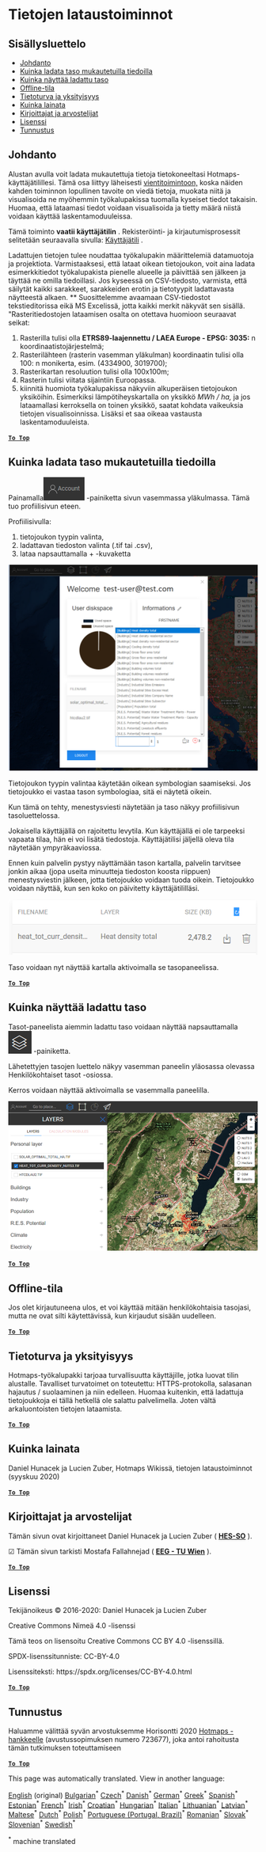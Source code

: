 <h1><a class="anchor" id="data-upload-functionalities" href="#data-upload-functionalities"><i class="fa fa-link"></i></a>Tietojen lataustoiminnot</h1><h2><a class="anchor" id="table-of-contents" href="#table-of-contents"><i class="fa fa-link"></i></a> Sisällysluettelo</h2><ul><li> <a href="#introduction">Johdanto</a></li><li> <a href="#how-to-upload-a-layer-with-custom-data">Kuinka ladata taso mukautetuilla tiedoilla</a></li><li> <a href="#how-to-display-an-uploaded-layer">Kuinka näyttää ladattu taso</a></li><li> <a href="#offline-mode">Offline-tila</a></li><li> <a href="#data-security-and-privacy">Tietoturva ja yksityisyys</a></li><li> <a href="#how-to-cite">Kuinka lainata</a></li><li> <a href="#authors-and-reviewers">Kirjoittajat ja arvostelijat</a></li><li> <a href="#license">Lisenssi</a></li><li> <a href="#acknowledgement">Tunnustus</a></li></ul><h2><a class="anchor" id="introduction" href="#introduction"><i class="fa fa-link"></i></a> Johdanto</h2><p> Alustan avulla voit ladata mukautettuja tietoja tietokoneeltasi Hotmaps-käyttäjätilillesi. Tämä osa liittyy läheisesti <a href="Data-export-functionalities">vientitoimintoon,</a> koska näiden kahden toiminnon lopullinen tavoite on viedä tietoja, muokata niitä ja visualisoida ne myöhemmin työkalupakissa tuomalla kyseiset tiedot takaisin. Huomaa, että lataamasi tiedot voidaan visualisoida ja tietty määrä niistä voidaan käyttää laskentamoduuleissa.</p><p> Tämä toiminto <strong>vaatii käyttäjätilin</strong> . Rekisteröinti- ja kirjautumisprosessit selitetään seuraavalla sivulla: <a href="Introduction-to-user-interface#Connect">Käyttäjätili</a> .</p><p> Ladattujen tietojen tulee noudattaa työkalupakin määrittelemiä datamuotoja ja projektiota. Varmistaaksesi, että lataat oikean tietojoukon, voit aina ladata esimerkkitiedot työkalupakista pienelle alueelle ja päivittää sen jälkeen ja täyttää ne omilla tiedoillasi. Jos kyseessä on CSV-tiedosto, varmista, että säilytät kaikki sarakkeet, sarakkeiden erotin ja tietotyypit ladattavasta näytteestä alkaen. ** Suosittelemme avaamaan CSV-tiedostot tekstieditorissa eikä MS Excelissä, jotta kaikki merkit näkyvät sen sisällä. &quot;Rasteritiedostojen lataamisen osalta on otettava huomioon seuraavat seikat:</p><ol><li> Rasterilla tulisi olla <strong>ETRS89-laajennettu / LAEA Europe - EPSG: 3035:</strong> n koordinaatistojärjestelmä;</li><li> Rasterilähteen (rasterin vasemman yläkulman) koordinaatin tulisi olla 100: n monikerta, esim. (4334900, 3019700);</li><li> Rasterikartan resoluution tulisi olla 100x100m;</li><li> Rasterin tulisi viitata sijaintiin Euroopassa.</li><li> kiinnitä huomiota työkalupakissa näkyviin alkuperäisen tietojoukon yksiköihin. Esimerkiksi lämpötiheyskartalla on yksikkö <em>MWh / ha,</em> ja jos lataamallasi kerroksella on toinen yksikkö, saatat kohdata vaikeuksia tietojen visualisoinnissa. Lisäksi et saa oikeaa vastausta laskentamoduuleista.</li></ol><p> <a href="#table-of-contents"><strong><code>To Top</code></strong></a></p><h2><a class="anchor" id="how-to-upload-a-layer-with-custom-data" href="#how-to-upload-a-layer-with-custom-data"><i class="fa fa-link"></i></a> Kuinka ladata taso mukautetuilla tiedoilla</h2><p> Painamalla<img alt="tilipainike" src="../images/account-btn.png"/> -painiketta sivun vasemmassa yläkulmassa. Tämä tuo profiilisivun eteen.</p><p> Profiilisivulla:</p><ol><li> tietojoukon tyypin valinta,</li><li> ladattavan tiedoston valinta (.tif tai .csv),</li><li> lataa napsauttamalla + -kuvaketta</li></ol><img alt="profiilisivun lataus" src="../images/profile-upload.png"/><p> Tietojoukon tyypin valintaa käytetään oikean symbologian saamiseksi. Jos tietojoukko ei vastaa tason symbologiaa, sitä ei näytetä oikein.</p><p> Kun tämä on tehty, menestysviesti näytetään ja taso näkyy profiilisivun tasoluettelossa.</p><p> Jokaisella käyttäjällä on rajoitettu levytila. Kun käyttäjällä ei ole tarpeeksi vapaata tilaa, hän ei voi lisätä tiedostoja. Käyttäjätilisi jäljellä oleva tila näytetään ympyräkaaviossa.</p><p> Ennen kuin palvelin pystyy näyttämään tason kartalla, palvelin tarvitsee jonkin aikaa (jopa useita minuutteja tiedoston koosta riippuen) menestysviestin jälkeen, jotta tietojoukko voidaan tuoda oikein. Tietojoukko voidaan näyttää, kun sen koko on päivitetty käyttäjätililläsi.</p><img alt="upload_complete" src="../images/upload_complete.png"/><p> Taso voidaan nyt näyttää kartalla aktivoimalla se tasopaneelissa.</p><p> <a href="#table-of-contents"><strong><code>To Top</code></strong></a></p><h2><a class="anchor" id="how-to-display-an-uploaded-layer" href="#how-to-display-an-uploaded-layer"><i class="fa fa-link"></i></a> Kuinka näyttää ladattu taso</h2><p> Tasot-paneelista aiemmin ladattu taso voidaan näyttää napsauttamalla<img alt="kerrokset -painiketta" src="../images/layers-btn.png"/> -painiketta.</p><p> Lähetettyjen tasojen luettelo näkyy vasemman paneelin yläosassa olevassa Henkilökohtaiset tasot -osiossa.</p><p> Kerros voidaan näyttää aktivoimalla se vasemmalla paneelilla.</p><img alt="lataa näyttökerros" src="../images/upload-layers.png"/><p> <a href="#table-of-contents"><strong><code>To Top</code></strong></a></p><h2><a class="anchor" id="offline-mode" href="#offline-mode"><i class="fa fa-link"></i></a> Offline-tila</h2><p> Jos olet kirjautuneena ulos, et voi käyttää mitään henkilökohtaisia tasojasi, mutta ne ovat silti käytettävissä, kun kirjaudut sisään uudelleen.</p><p> <a href="#table-of-contents"><strong><code>To Top</code></strong></a></p><h2><a class="anchor" id="data-security-and-privacy" href="#data-security-and-privacy"><i class="fa fa-link"></i></a> Tietoturva ja yksityisyys</h2><p> Hotmaps-työkalupakki tarjoaa turvallisuutta käyttäjille, jotka luovat tilin alustalle. Tavalliset turvatoimet on toteutettu: HTTPS-protokolla, salasanan hajautus / suolaaminen ja niin edelleen. Huomaa kuitenkin, että ladattuja tietojoukkoja ei tällä hetkellä ole salattu palvelimella. Joten vältä arkaluontoisten tietojen lataamista.</p><p> <a href="#table-of-contents"><strong><code>To Top</code></strong></a></p><h2><a class="anchor" id="how-to-cite" href="#how-to-cite"><i class="fa fa-link"></i></a> Kuinka lainata</h2><p> Daniel Hunacek ja Lucien Zuber, Hotmaps Wikissä, tietojen lataustoiminnot (syyskuu 2020)</p><p> <a href="#table-of-contents"><strong><code>To Top</code></strong></a></p><h2><a class="anchor" id="authors-and-reviewers" href="#authors-and-reviewers"><i class="fa fa-link"></i></a> Kirjoittajat ja arvostelijat</h2><p> Tämän sivun ovat kirjoittaneet Daniel Hunacek ja Lucien Zuber ( <strong><a href="https://www.hevs.ch">HES-SO</a></strong> ).</p><p> ☑ Tämän sivun tarkisti Mostafa Fallahnejad ( <strong><a href="https://eeg.tuwien.ac.at/">EEG - TU Wien</a></strong> ).</p><p> <a href="#table-of-contents"><strong><code>To Top</code></strong></a></p><h2><a class="anchor" id="license" href="#license"><i class="fa fa-link"></i></a> Lisenssi</h2><p> Tekijänoikeus © 2016-2020: Daniel Hunacek ja Lucien Zuber</p><p> Creative Commons Nimeä 4.0 -lisenssi</p><p> Tämä teos on lisensoitu Creative Commons CC BY 4.0 -lisenssillä.</p><p> SPDX-lisenssitunniste: CC-BY-4.0</p><p> Lisenssiteksti: https://spdx.org/licenses/CC-BY-4.0.html</p><p> <a href="#table-of-contents"><strong><code>To Top</code></strong></a></p><h2><a class="anchor" id="acknowledgement" href="#acknowledgement"><i class="fa fa-link"></i></a> Tunnustus</h2><p> Haluamme välittää syvän arvostuksemme Horisontti 2020 <a href="https://www.hotmaps-project.eu">Hotmaps -hankkeelle</a> (avustussopimuksen numero 723677), joka antoi rahoitusta tämän tutkimuksen toteuttamiseen</p><p> <a href="#table-of-contents"><strong><code>To Top</code></strong></a></p>
<!--- THIS IS A SUPER UNIQUE IDENTIFIER -->

This page was automatically translated. View in another language:

[English](../en/Data-upload-functionalities) (original) [Bulgarian](../bg/Data-upload-functionalities)<sup>\*</sup> [Czech](../cs/Data-upload-functionalities)<sup>\*</sup> [Danish](../da/Data-upload-functionalities)<sup>\*</sup> [German](../de/Data-upload-functionalities)<sup>\*</sup> [Greek](../el/Data-upload-functionalities)<sup>\*</sup> [Spanish](../es/Data-upload-functionalities)<sup>\*</sup> [Estonian](../et/Data-upload-functionalities)<sup>\*</sup>  [French](../fr/Data-upload-functionalities)<sup>\*</sup> [Irish](../ga/Data-upload-functionalities)<sup>\*</sup> [Croatian](../hr/Data-upload-functionalities)<sup>\*</sup> [Hungarian](../hu/Data-upload-functionalities)<sup>\*</sup> [Italian](../it/Data-upload-functionalities)<sup>\*</sup> [Lithuanian](../lt/Data-upload-functionalities)<sup>\*</sup> [Latvian](../lv/Data-upload-functionalities)<sup>\*</sup> [Maltese](../mt/Data-upload-functionalities)<sup>\*</sup> [Dutch](../nl/Data-upload-functionalities)<sup>\*</sup> [Polish](../pl/Data-upload-functionalities)<sup>\*</sup> [Portuguese (Portugal, Brazil)](../pt/Data-upload-functionalities)<sup>\*</sup> [Romanian](../ro/Data-upload-functionalities)<sup>\*</sup> [Slovak](../sk/Data-upload-functionalities)<sup>\*</sup> [Slovenian](../sl/Data-upload-functionalities)<sup>\*</sup> [Swedish](../sv/Data-upload-functionalities)<sup>\*</sup> 

<sup>\*</sup> machine translated
